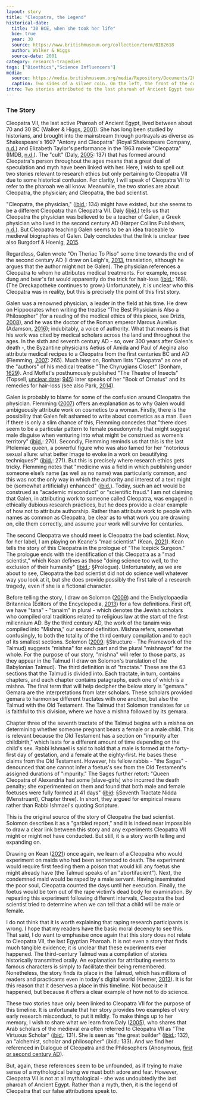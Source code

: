 ```yaml
---
layout: story
title: "Cleopatra, the Legend"
historical-date:
  title: "30 BCE, when she took her life"
  bce: true
  year: 30
  source: https://www.britishmuseum.org/collection/term/BIB2618
  author: Walker & Higgs
  source-date: 2001
category: research-tragedies
tags: ["Bioethics","Science Influencers"]
media:
  source: https://media.britishmuseum.org/media/Repository/Documents/2014_10/15_6/f80b523f_7949_4fa7_a4bd_a3c5006f5f1c/mid_00916822_001.jpg
  caption: Two sides of a silver coin. On the left, the front of the coin depicts a bust of Cleopatra VII, who faces right and wears a diadem. The  border of dots. On the right, the reverse of the coin shows an eagle standing on a thunderbolt, facing left. Behind the eagle, there is aa palm branch on one side and a dove on the other. © The Trustees of the British Museum.
intro: Two stories attributed to the last pharoah of Ancient Egypt teach us about authorship in science, but also of a terrible research tragedy.
---
```

### The Story
Cleopatra VII, the last active Pharoah of Ancient Egypt, lived between about 70 and 30 BC (Walker & Higgs, [2001](https://www.britishmuseum.org/collection/term/BIB2618)). She has long been studied by historians, and brought into the mainstream through portrayals as diverse as Shakespeare's 1607 "Antony and Cleopatra" (Royal Shakespeare Company, [n.d.](https://www.rsc.org.uk/shakespeares-plays/timeline)) and Elizabeth Taylor's performance in the 1963 movie "Cleopatra" (IMDB, [n.d.](https://www.imdb.com/title/tt0056937/)). The "cult" (Daly, [2005](https://www.routledge.com/Egyptology-The-Missing-Millennium-Ancient-Egypt-in-Medieval-Arabic-Writings/Daly/p/book/9781598742800): 137) that has formed around Cleopatra's person throughout the ages means that a great deal of speculation and myth have been linked with her. Here, I wish to spell out two stories relevant to research ethics but only pertaining to Cleopatra VII due to some historical confusion. For clarity, I will speak of Cleopatra VII to refer to the pharoah we all know. Meanwhile, the two stories are about Cleopatra, the physician; and Cleopatra, the bad scientist.

"Cleopatra, the physician," ([ibid.](https://www.routledge.com/Egyptology-The-Missing-Millennium-Ancient-Egypt-in-Medieval-Arabic-Writings/Daly/p/book/9781598742800): 134) might have existed, but she seems to be a different Cleopatra than Cleopatra VII. Daly ([ibid.](https://www.routledge.com/Egyptology-The-Missing-Millennium-Ancient-Egypt-in-Medieval-Arabic-Writings/Daly/p/book/9781598742800)) tells us that Cleopatra the physician was believed to be a teacher of Galen, a Greek physician who lived in the second century AD (Harper Collins Publishers, [n.d.](https://www.collinsdictionary.com/dictionary/english/galen)). But Cleopatra teaching Galen seems to be an idea traceable to medieval biographies of Galen. Daly concludes that the link is unclear (see also Burgdorf & Hoenig, [2015](https://10.1001/jamadermatol.2014.2239).

Regardless, Galen wrote "On Theriac To Piso" some time towards the end of the second century AD (I draw on Leigh's, [2013](https://ore.exeter.ac.uk/repository/bitstream/handle/10871/13641/LeighR.pdf?sequence=1), translation, although he argues that the author might not be Galen). The physician references a Cleopatra to whom he attributes medical treatments. For example, mouse dung and bear's fat would apparently do the trick for hair-loss ([ibid.](https://ore.exeter.ac.uk/repository/bitstream/handle/10871/13641/LeighR.pdf?sequence=1): 168). (The Dreckapotheke continues to grow.) Unfortunately, it is unclear who this Cleopatra was in reality, but this is precisely the point of this first story.

Galen was a renowned physician, a leader in the field at his time. He drew on Hippocrates when writing the treatise “The Best Physician is Also a Philosopher” (for a reading of the medical ethics of this piece, see Drizis, [2008](https://pubmed.ncbi.nlm.nih.gov/20102254/)), and he was the doctor of the Roman emperor Marcus Aurelius (Adamson, [2016](https://philosophynow.org/issues/114/The_Best_Doctor_is_Also_a_Philosopher)); indubitably, a voice of authority. What that means is that his work was cited by medical scholars across the land and throughout the ages. In the sixth and seventh century AD - so, over 300 years after Galen's death -, the Byzantine physicians Aetius of Amida and Paul of Aegina also attribute medical recipes to a Cleopatra from the first centuries BC and AD (Flemming, [2007]( https://doi.org/10.1017/S0009838807000225): 265). Much later on, Bonham lists "Cleopatra" as one of the "authors" of his medical treatise "The Chyrugians Closet" (Bonham, [1629](http://name.umdl.umich.edu/A16362.0001.001)). And Moffet's posthumously published "The Theatre of Insects" (Topsell, [unclear date](http://name.umdl.umich.edu/A42668.0001.001): [945](https://quod.lib.umich.edu/cgi/t/text/pageviewer-idx?cc=eebo;c=eebo;idno=a42668.0001.001;node=A42668.0001.001:14;seq=912;submit=Go;type=simple;vid=57077;q1=cleopatra;page=root;view=text)) later speaks of her "Book of Ornatus" and its remedies for hair-loss (see also Park, [2014](https://recipes.hypotheses.org/3434)).

Galen is probably to blame for some of the confusion around Cleopatra the physician. Flemming ([2007]( https://doi.org/10.1017/S0009838807000225)) offers an explanation as to why Galen would ambiguously attribute work on cosmetics to a woman. Firstly, there is the possibility that Galen felt ashamed to write about cosmetics as a man. Even if there is only a slim chance of this, Flemming concedes that "there does seem to be a particular pattern to female pseudonymity that might suggest male disguise when venturing into what might be construed as women’s territory" ([ibid.]( https://doi.org/10.1017/S0009838807000225): 270). Secondly, Flemming reminds us that this is the last Ptolemiac queen, a powerful figure who was also famed for her "notorious sexual allure: what better image to evoke in a work on beautifying techniques?" ([ibid.]( https://doi.org/10.1017/S0009838807000225): 271). But this is precisely where research ethics gets tricky. Flemming notes that "medicine was a field in which publishing under someone else’s name (as well as no name) was particularly common, and this was not the only way in which the authority and interest of a text might be (somewhat artificially) enhanced" ([ibid.]( https://doi.org/10.1017/S0009838807000225)). Today, such an act would be construed as "academic misconduct" or "scientific fraud." I am not claiming that Galen, in attributing work to someone called Cleopatra, was engaged in ethically dubious research practices, but he does provide a clear example of how not to attribute authorship. Rather than attribute work to people with names as common as Cleopatra, be clear as to what work you are drawing on, cite them correctly, and assume your work will survive for centuries.

The second Cleopatra we should meet is Cleopatra the bad scientist. Now, for her label, I am playing on Keane's "mad scientist" (Kean, [2021](https://www.hachette.co.uk/titles/sam-kean-2/the-icepick-surgeon/9780316496506/)). Kean tells the story of this Cleopatra in the prologue of "The Icepick Surgeon." The prologue ends with the identification of this Cleopatra as a "mad scientist," which Kean defines as those "doing science too well, to the exclusion of their humanity" ([ibid.](https://www.hachette.co.uk/titles/sam-kean-2/the-icepick-surgeon/9780316496506/): §Prologue). Unfortunately, as we are about to see, Cleopatra the bad scientist did not do science well whatever way you look at it, but she does provide possibly the first tale of a research tragedy, even if she is a fictional character.

Before telling the story, I draw on Solomon ([2009](https://www.penguin.co.uk/books/604/60424/the-talmud/9780141441788.html)) and the Enclyclopaedia Britannica (Editors of the Encyclopedia, [2013](https://www.britannica.com/topic/tanna-Judaic-scholar)) for a few definitions. First off, we have "tana" - "tanaim" in plural - which denotes the Jewish scholars who compiled oral traditions related to religious law at the start of the first millennium AD. By the third century AD, the work of the tanaim was compiled into "Mishna," our second definition. Mishna refers, somewhat confusingly, to both the totality of the third century compilation and to each of its smallest sections. Solomon ([2009](https://www.penguin.co.uk/books/604/60424/the-talmud/9780141441788.html): §Structure - The Framework of the Talmud) suggests "mishna" for each part and the plural "mishnayot" for the whole. For the purpose of our story, "mishna" will refer to those parts, as they appear in the Talmud (I draw on Solomon's translation of the Babylonian Talmud). The third definition is of "tractate." These are the 63 sections that the Talmud is divided into. Each tractate, in turn, contains chapters, and each chapter contains patagraphs, each one of which is a mishna. The final term that will help decipher the below story is "gemara." Gemara are the interpretations from later scholars. These scholars provided gemara to harmonise different tractates with one another, but also the Talmud with the Old Testament. The Talmud that Solomon translates for us is faithful to this division, where we have a mishna followed by its gemara.

Chapter three of the seventh tractate of the Talmud begins with a mishna on determining whether someone pregnant bears a female or a male child. This is relevant because the Old Testament has a section on "impurity after childbirth," which lasts for a different amount of time depending on the child's sex. Rabbi Ishmael is said to hold that a male is formed at the forty-first day of gestation, and a female at the eighty-first. He bases these claims from the Old Testament. However, his fellow rabbis - "the Sages" - denounced that one cannot infer a foetus's sex from the Old Testament's assigned durations of "impurity." The Sages further retort: "Queen Cleopatra of Alexandria had some [slave-girls] who incurred the death penalty; she experimented on them and found that both male and female foetuses were fully formed at 41 days" ([ibid](https://www.penguin.co.uk/books/604/60424/the-talmud/9780141441788.html): §Seventh Tractate Nidda (Menstruant), Chapter three). In short, they argued for empirical means rather than Rabbi Ishmael's quoting Scripture.

This is the original source of the story of Cleopatra the bad scientist. Solomon describes it as a "garbled report," and it is indeed near impossible to draw a clear link between this story and any experiments Cleopatra VII might or might not have conducted. But still, it is a story worth telling and expanding on.

Drawing on Kean ([2021](https://www.hachette.co.uk/titles/sam-kean-2/the-icepick-surgeon/9780316496506/)) once again, we learn of a Cleopatra who would experiment on maids who had been sentenced to death. The experiment would require first feeding them a poison that would kill any foetus she might already have (the Talmud speaks of an "abortifacient"). Next, the condemned maid would be raped by a male servant. Having inseminated the poor soul, Cleopatra counted the days until her execution. Finally, the foetus would be torn out of the rape victim's dead body for examination. By repeating this experiment following different intervals, Cleopatra the bad scientist tried to determine when we can tell that a child will be male or female.

I do not think that it is worth explaining that raping research participants is wrong. I hope that my readers have the basic moral decency to see this. That said, I do want to emphasise once again that this story does not relate to Cleopatra VII, the last Egyptian Pharoah. It is not even a story that finds much tangible evidence; it is unclear that these experiments ever happened. The third-century Talmud was a compilation of stories historically transmitted orally. An explanation for attributing events to famous characters is simply to facilitate their being remembered. Nonetheless, the story finds its place in the Talmud, which has millions of readers and practicants even in today's digital world (Kremer, [2013](https://www.bbc.co.uk/news/magazine-24367959)). It is for this reason that it deserves a place in this timeline. Not because it happened, but because it offers a clear example of how not to do science.

These two stories have only been linked to Cleopatra VII for the purpose of this timeline. It is unfortunate that her story provides two examples of very early research misconduct, to put it mildly. To make things up to her memory, I wish to share what we learn from Daly ([2005](https://www.routledge.com/Egyptology-The-Missing-Millennium-Ancient-Egypt-in-Medieval-Arabic-Writings/Daly/p/book/9781598742800)), who shares that Arab scholars of the medieval era often referred to Cleopatra VII as "The Virtuous Scholar" ([ibid.](https://www.routledge.com/Egyptology-The-Missing-Millennium-Ancient-Egypt-in-Medieval-Arabic-Writings/Daly/p/book/9781598742800): 131). She is seen as "the great builder" ([ibid.](https://www.routledge.com/Egyptology-The-Missing-Millennium-Ancient-Egypt-in-Medieval-Arabic-Writings/Daly/p/book/9781598742800): 132), an "alchemist, scholar and philosopher" (ibid.: 133). And we find her referenced in Dialogue of Cleopatra and the Philosophers (Anonymous, [first or second century AD](https://doi.org/10.1017/CBO9781107050846.006)).

But, again, these references seem to be unfounded, as if trying to make sense of a mythological being we must both adore and fear. However, Cleopatra VII is not at all mythological - she was undoubtedly the last pharoah of Ancient Egypt. Rather than a myth, then, it is the legend of Cleopatra that our false attributions speak to.
